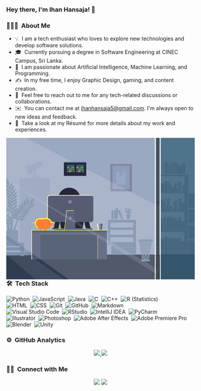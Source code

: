 ### Hey there, I'm Ihan Hansaja! 👋

### 👨🏻‍💻 &nbsp;About Me

- 💡 &nbsp;I am a tech enthusiast who loves to explore new technologies and develop software solutions.
- 🎓 &nbsp;Currently pursuing a degree in Software Engineering at CINEC Campus, Sri Lanka.
- 🌱 &nbsp;I am passionate about Artificial Intelligence, Machine Learning, and Programming.
- ✍️ &nbsp;In my free time, I enjoy Graphic Design, gaming, and content creation.
- 💬 &nbsp;Feel free to reach out to me for any tech-related discussions or collaborations.
- ✉️ &nbsp;You can contact me at ihanhansaja5@gmail.com. I'm always open to new ideas and feedback.
- 📄 &nbsp;Take a look at my Résumé for more details about my work and experiences.



<img alt="Night Coding" src="https://raw.githubusercontent.com/IHANsaja/IHANsaja/master/assets/Coding.gif" align="right"/>

### 🛠 &nbsp;Tech Stack

![Python](https://img.shields.io/badge/-Python-05122A?style=flat&logo=python)&nbsp;
![JavaScript](https://img.shields.io/badge/-JavaScript-05122A?style=flat&logo=javascript)&nbsp;
![Java](https://img.shields.io/badge/-Java-05122A?style=flat&logo=Java&logoColor=FFA518)&nbsp;
![C](https://img.shields.io/badge/-C-05122A?style=flat&logo=C&logoColor=A8B9CC)&nbsp;
![C++](https://img.shields.io/badge/-C++-05122A?style=flat&logo=C%2B%2B&logoColor=00599C)&nbsp;
![R (Statistics)](https://img.shields.io/badge/-R-05122A?style=flat&logo=R&logoColor=276DC3)\
![HTML](https://img.shields.io/badge/-HTML-05122A?style=flat&logo=HTML5)&nbsp;
![CSS](https://img.shields.io/badge/-CSS-05122A?style=flat&logo=CSS3&logoColor=1572B6)&nbsp;
![Git](https://img.shields.io/badge/-Git-05122A?style=flat&logo=git)&nbsp;
![GitHub](https://img.shields.io/badge/-GitHub-05122A?style=flat&logo=github)&nbsp;
![Markdown](https://img.shields.io/badge/-Markdown-05122A?style=flat&logo=markdown)\
![Visual Studio Code](https://img.shields.io/badge/-Visual%20Studio%20Code-05122A?style=flat&logo=visual-studio-code&logoColor=007ACC)&nbsp;
![RStudio](https://img.shields.io/badge/-RStudio-05122A?style=flat&logo=rstudio)&nbsp;
![IntelliJ IDEA](https://img.shields.io/badge/-IntelliJ-05122A?style=flat&logo=intellij-idea&logoColor=1A73E8)&nbsp;
![PyCharm](https://img.shields.io/badge/-PyCharm-05122A?style=flat&logo=pycharm&logoColor=FFD43B)\
![Illustrator](https://img.shields.io/badge/-Illustrator-05122A?style=flat&logo=adobe-illustrator)&nbsp;
![Photoshop](https://img.shields.io/badge/-Photoshop-05122A?style=flat&logo=adobe-photoshop)&nbsp;
![Adobe After Effects](https://img.shields.io/badge/-Adobe_After_Effects-05122A?style=flat&logo=adobe-after-effects&logoColor=2C2255)&nbsp;
![Adobe Premiere Pro](https://img.shields.io/badge/-Adobe_Premiere_Pro-05122A?style=flat&logo=adobe-premiere-pro&logoColor=9999FF)\
![Blender](https://img.shields.io/badge/-Blender-05122A?style=flat&logo=blender&logoColor=FF6600)&nbsp;
![Unity](https://img.shields.io/badge/-Unity-05122A?style=flat&logo=unity&logoColor=000000)

### ⚙️ &nbsp;GitHub Analytics

<p align="center">
<a href="https://github.com/IHANsaja">
  <img height="180em" src="https://github-readme-stats-eight-theta.vercel.app/api?username=IHANsaja&show_icons=true&theme=algolia&include_all_commits=true&count_private=true"/>
  <img height="180em" src="https://github-readme-stats-eight-theta.vercel.app/api/top-langs/?username=IHANsaja&layout=compact&langs_count=8&theme=algolia"/>
</a>
</p>

### 🤝🏻 &nbsp;Connect with Me

<p align="center">
<a href="https://www.linkedin.com/in/ihan-hansaja-548b45244"><img src="https://img.shields.io/badge/-Ihan%20Hansaja-0077B5?style=flat&logo=Linkedin&logoColor=white"/></a>
<a href="ihanhansaja5@gmail.com"><img src="https://img.shields.io/badge/-ihanhansaja5@gmail.com-D14836?style=flat&logo=Gmail&logoColor=white"/></a>
</p>

